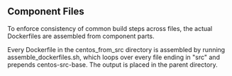 ## Component Files ##

To enforce consistency of common build steps across files,
the actual Dockerfiles are assembled from component parts.

Every Dockerfile in the centos\_from\_src directory is
assembled by running assemble\_dockerfiles.sh, which loops
over every file ending in "src" and prepends centos-src-base.
The output is placed in the parent directory.
